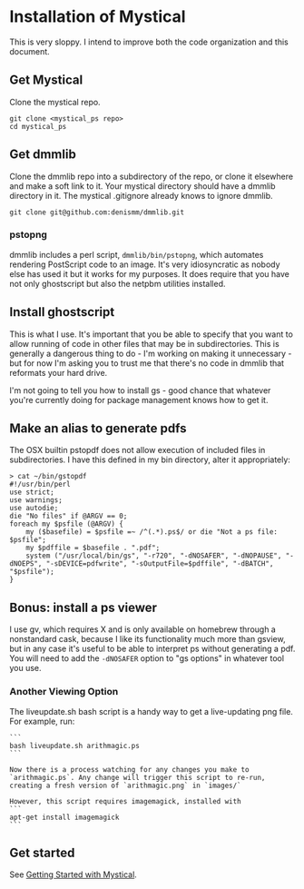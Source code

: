 # Installation of Mystical

This is very sloppy.  I intend to improve both the code organization and this document.

## Get Mystical

Clone the mystical repo.

```
git clone <mystical_ps repo>
cd mystical_ps
```

## Get dmmlib

Clone the dmmlib repo into a subdirectory of the repo, or clone it elsewhere and make a soft link to it.  Your mystical directory should have a dmmlib directory in it.  The mystical .gitignore already knows to ignore dmmlib.

`git clone git@github.com:denismm/dmmlib.git`

### pstopng

dmmlib includes a perl script, `dmmlib/bin/pstopng`, which automates rendering PostScript code to an image.  It's very idiosyncratic as nobody else has used it but it works for my purposes.  It does require that you have not only ghostscript but also the netpbm utilities installed.

## Install ghostscript

This is what I use.  It's important that you be able to specify that you want to allow running of code in other files that may be in subdirectories.  This is generally a dangerous thing to do - I'm working on making it unnecessary - but for now I'm asking you to trust me that there's no code in dmmlib that reformats your hard drive.

I'm not going to tell you how to install gs - good chance that whatever you're currently doing for package management knows how to get it.

## Make an alias to generate pdfs

The OSX builtin pstopdf does not allow execution of included files in subdirectories.  I have this defined in my bin directory, alter it appropriately:

```
> cat ~/bin/gstopdf
#!/usr/bin/perl
use strict;
use warnings;
use autodie;
die "No files" if @ARGV == 0;
foreach my $psfile (@ARGV) {
    my ($basefile) = $psfile =~ /^(.*).ps$/ or die "Not a ps file: $psfile";
    my $pdffile = $basefile . ".pdf";
    system ("/usr/local/bin/gs", "-r720", "-dNOSAFER", "-dNOPAUSE", "-dNOEPS", "-sDEVICE=pdfwrite", "-sOutputFile=$pdffile", "-dBATCH", "$psfile");
}
```

## Bonus: install a ps viewer

I use gv, which requires X and is only available on homebrew through a nonstandard cask, because I like its functionality much more than gsview, but in any case it's useful to be able to interpret ps without generating a pdf.  You will need to add the `-dNOSAFER` option to "gs options" in whatever tool you use.

### Another Viewing Option
The liveupdate.sh bash script is a handy way to get a live-updating png file. For example, run:

    ```
    bash liveupdate.sh arithmagic.ps
    ```
    
    Now there is a process watching for any changes you make to `arithmagic.ps`. Any change will trigger this script to re-run, creating a fresh version of `arithmagic.png` in `images/`

    However, this script requires imagemagick, installed with
    ```
    apt-get install imagemagick
    ```


## Get started

See [Getting Started with Mystical](docs/intro.md).
